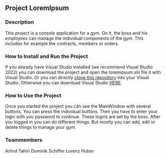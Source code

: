 ## Project LoremIpsum

### Description

This project is a console application for a gym. On it, the boss and his employees can manage the individual components of the gym. This includes for example the contracts, members or orders.

### How to Install and Run the Project

If you already have Visual Studio installed (we recommend Visual Studio 2022) you can download the project and open the loremipsum.sln file it with Visual Studio. Or you can directly [clone this repository](https://inf-git.fh-rosenheim.de/ap-wif-ws22/loremipsum.git) into your Visual Studio.
Otherwise you can download Visual Studio [HERE](https://visualstudio.microsoft.com/de/vs/).

### How to Use the Project

Once you started the project you can see the MainWindow with several buttons. You can press the individual buttons. Then you have to enter your login with you password to continue. These logins are set by the boss. After you logged in you can do different things. But mostly you can add, edit or delete things to manage your gym.

### Teammembers

Arlind Tahiri
Dominik Schiffer
Lorenz Huber
